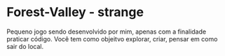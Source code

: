 # Forest-Valley - strange
Pequeno jogo sendo desenvolvido por mim, apenas com a finalidade praticar código. Você tem como objeitvo explorar, criar, pensar em como sair do local.

